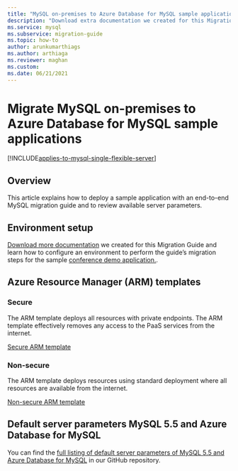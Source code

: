 ```yaml
---
title: "MySQL on-premises to Azure Database for MySQL sample applications"
description: "Download extra documentation we created for this Migration Guide and learn how to configure."
ms.service: mysql
ms.subservice: migration-guide
ms.topic: how-to
author: arunkumarthiags
ms.author: arthiaga
ms.reviewer: maghan
ms.custom:
ms.date: 06/21/2021
---
```


# Migrate MySQL on-premises to Azure Database for MySQL sample applications

[!INCLUDE[applies-to-mysql-single-flexible-server](../../includes/applies-to-mysql-single-flexible-server.md)]

## Overview

This article explains how to deploy a sample application with an end-to-end MySQL migration guide and to review available server parameters.

## Environment setup

[Download more documentation](https://github.com/Azure/azure-mysql/blob/master/MigrationGuide/MySQL%20Migration%20Guide_v1.1%20Appendix%20A.pdf) we created for this Migration Guide and learn how to configure an environment to perform the guide’s migration steps for the sample [conference demo application.](https://github.com/Azure/azure-mysql/tree/master/MigrationGuide/sample-app).

## Azure Resource Manager (ARM) templates

### Secure

The ARM template deploys all resources with private endpoints. The ARM template effectively removes any access to the PaaS services from the internet.

[Secure ARM template](https://github.com/Azure/azure-mysql/tree/master/MigrationGuide/arm-templates/ExampleWithMigration)

### Non-secure

The ARM template deploys resources using standard deployment where all resources are available from the internet.

[Non-secure ARM template](https://github.com/Azure/azure-mysql/tree/master/MigrationGuide/arm-templates/ExampleWithMigrationSecure)

## Default server parameters MySQL 5.5 and Azure Database for MySQL

You can find the [full listing of default server parameters of MySQL 5.5 and Azure Database for MySQL](https://github.com/Azure/azure-mysql/blob/master/MigrationGuide/MySQL%20Migration%20Guide_v1.1%20Appendix%20C.pdf) in our GitHub repository.